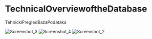 # TechnicalOverviewoftheDatabase
TehnickiPregledBazaPodataka


![Screenshot_3](https://github.com/KovacevicAleksa/TechnicalOverviewoftheDatabase/assets/48535139/32b25884-c601-4109-bc7f-c96aaa538796)
![Screenshot_4](https://github.com/KovacevicAleksa/TechnicalOverviewoftheDatabase/assets/48535139/3148e574-809e-4b5b-959f-381972d8078d)
![Screenshot_2](https://github.com/KovacevicAleksa/TechnicalOverviewoftheDatabase/assets/48535139/ceae51b8-0a28-4c71-a879-1cba97064806)
